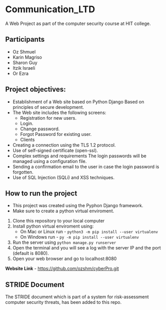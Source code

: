 # Communication_LTD
A Web Project as part of the computer security course at HIT college.

## Participants
- Oz Shmuel
- Karin Magriso
- Sharon Guy
- Itzik Israeli
- Or Ezra

## Project objectives:
* Establishment of a Web site based on Python Django Based on principles of secure development.
* The Web site includes the following screens:
    - Registration for new users.
    - Login.
    - Change password.
    - Forgot Password for existing user.
    - Clients
* Creating a connection using the TLS 1.2 protocol.
* Use of self-signed certificate (open-ssl).
* Complex settings and requirements The login passwords will be managed using a configuration file.
* Sending a confirmation email to the user in case the login password is forgotten.
* Use of SQL Injection (SQLi) and XSS techniques.

## How to run the project
- This project was created using the Pyphon Django framework.
- Make sure to create a python virtual enviroment.

1. Clone this repository to your local computer
2. Install python virtual enviroment using: 
     - On Mac or Linux run - `python3 -m pip install --user virtualenv`
     - On Windows run - `py -m pip install --user virtualenv`
3. Run the server using `python manage.py runserver`
4. Open the terminal and you will see a log with the server IP and the port (default is 8080).
5. Open your web browser and go to localhost:8080

**Website Link** - https://github.com/ozshm/cyberPro.git


## STRIDE Document
The STRIDE document which is part of a system for risk-assessment computer security threats, has been added to this repo.
